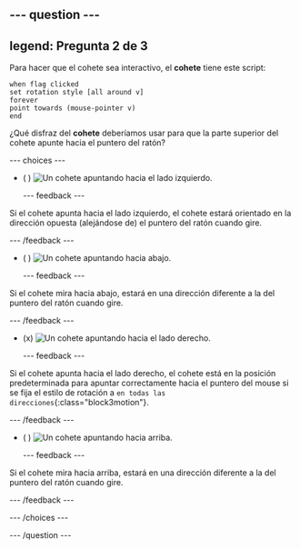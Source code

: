 --- question ---
---
legend: Pregunta 2 de 3
---

Para hacer que el cohete sea interactivo, el **cohete** tiene este script:

```blocks3
when flag clicked
set rotation style [all around v]
forever
point towards (mouse-pointer v)
end
```

¿Qué disfraz del **cohete** deberíamos usar para que la parte superior del cohete apunte hacia el puntero del ratón?

--- choices ---

- ( ) ![Un cohete apuntando hacia el lado izquierdo.](images/rocket_left.png)

  --- feedback ---

Si el cohete apunta hacia el lado izquierdo, el cohete estará orientado en la dirección opuesta (alejándose de) el puntero del ratón cuando gire.

  --- /feedback ---

- ( ) ![Un cohete apuntando hacia abajo.](images/rocket_down.png)

  --- feedback ---

Si el cohete mira hacia abajo, estará en una dirección diferente a la del puntero del ratón cuando gire.

  --- /feedback ---

- (x) ![Un cohete apuntando hacia el lado derecho.](images/rocket_right.png)

  --- feedback ---

Si el cohete apunta hacia el lado derecho, el cohete está en la posición predeterminada para apuntar correctamente hacia el puntero del mouse si se fija el estilo de rotación a `en todas las direcciones`{:class="block3motion"}.

  --- /feedback ---

- ( ) ![Un cohete apuntando hacia arriba.](images/rocket_up.png)

  --- feedback ---

Si el cohete mira hacia arriba, estará en una dirección diferente a la del puntero del ratón cuando gire.

  --- /feedback ---

--- /choices ---

--- /question ---

